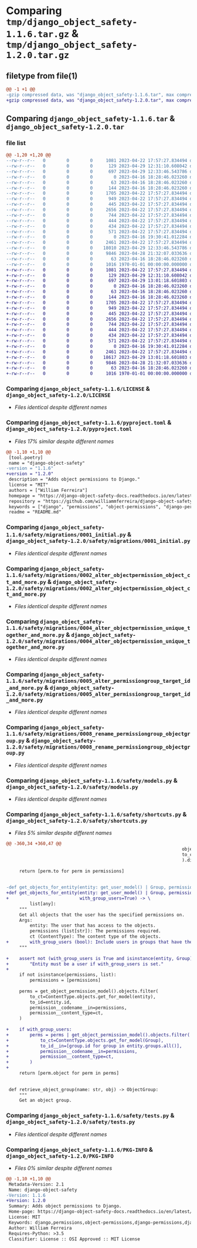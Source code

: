 # Comparing `tmp/django_object_safety-1.1.6.tar.gz` & `tmp/django_object_safety-1.2.0.tar.gz`

## filetype from file(1)

```diff
@@ -1 +1 @@
-gzip compressed data, was "django_object_safety-1.1.6.tar", max compression
+gzip compressed data, was "django_object_safety-1.2.0.tar", max compression
```

## Comparing `django_object_safety-1.1.6.tar` & `django_object_safety-1.2.0.tar`

### file list

```diff
@@ -1,20 +1,20 @@
--rw-r--r--   0        0        0     1081 2023-04-22 17:57:27.834494 django_object_safety-1.1.6/LICENSE
--rw-r--r--   0        0        0      129 2023-04-29 12:31:10.608042 django_object_safety-1.1.6/README.md
--rw-r--r--   0        0        0      697 2023-04-29 12:33:46.543786 django_object_safety-1.1.6/pyproject.toml
--rw-r--r--   0        0        0        0 2023-04-16 18:28:46.023260 django_object_safety-1.1.6/safety/__init__.py
--rw-r--r--   0        0        0       63 2023-04-16 18:28:46.023260 django_object_safety-1.1.6/safety/admin.py
--rw-r--r--   0        0        0      144 2023-04-16 18:28:46.023260 django_object_safety-1.1.6/safety/apps.py
--rw-r--r--   0        0        0     1705 2023-04-22 17:57:27.834494 django_object_safety-1.1.6/safety/migrations/0001_initial.py
--rw-r--r--   0        0        0      949 2023-04-22 17:57:27.834494 django_object_safety-1.1.6/safety/migrations/0002_alter_objectpermission_object_ct_and_more.py
--rw-r--r--   0        0        0      445 2023-04-22 17:57:27.834494 django_object_safety-1.1.6/safety/migrations/0003_alter_objectpermission_options.py
--rw-r--r--   0        0        0     2656 2023-04-22 17:57:27.834494 django_object_safety-1.1.6/safety/migrations/0004_alter_objectpermission_unique_together_and_more.py
--rw-r--r--   0        0        0      744 2023-04-22 17:57:27.834494 django_object_safety-1.1.6/safety/migrations/0005_alter_permissiongroup_target_id_and_more.py
--rw-r--r--   0        0        0      444 2023-04-22 17:57:27.834494 django_object_safety-1.1.6/safety/migrations/0006_alter_objectpermission_options.py
--rw-r--r--   0        0        0      434 2023-04-22 17:57:27.834494 django_object_safety-1.1.6/safety/migrations/0007_alter_objectpermission_options.py
--rw-r--r--   0        0        0      571 2023-04-22 17:57:27.834494 django_object_safety-1.1.6/safety/migrations/0008_rename_permissiongroup_objectgroup.py
--rw-r--r--   0        0        0        0 2023-04-16 19:30:41.012284 django_object_safety-1.1.6/safety/migrations/__init__.py
--rw-r--r--   0        0        0     2461 2023-04-22 17:57:27.834494 django_object_safety-1.1.6/safety/models.py
--rw-r--r--   0        0        0    18010 2023-04-29 12:33:46.543786 django_object_safety-1.1.6/safety/shortcuts.py
--rw-r--r--   0        0        0     9846 2023-04-28 21:32:07.033636 django_object_safety-1.1.6/safety/tests.py
--rw-r--r--   0        0        0       63 2023-04-16 18:28:46.023260 django_object_safety-1.1.6/safety/views.py
--rw-r--r--   0        0        0     1016 1970-01-01 00:00:00.000000 django_object_safety-1.1.6/PKG-INFO
+-rw-r--r--   0        0        0     1081 2023-04-22 17:57:27.834494 django_object_safety-1.2.0/LICENSE
+-rw-r--r--   0        0        0      129 2023-04-29 12:31:10.608042 django_object_safety-1.2.0/README.md
+-rw-r--r--   0        0        0      697 2023-04-29 13:01:18.601803 django_object_safety-1.2.0/pyproject.toml
+-rw-r--r--   0        0        0        0 2023-04-16 18:28:46.023260 django_object_safety-1.2.0/safety/__init__.py
+-rw-r--r--   0        0        0       63 2023-04-16 18:28:46.023260 django_object_safety-1.2.0/safety/admin.py
+-rw-r--r--   0        0        0      144 2023-04-16 18:28:46.023260 django_object_safety-1.2.0/safety/apps.py
+-rw-r--r--   0        0        0     1705 2023-04-22 17:57:27.834494 django_object_safety-1.2.0/safety/migrations/0001_initial.py
+-rw-r--r--   0        0        0      949 2023-04-22 17:57:27.834494 django_object_safety-1.2.0/safety/migrations/0002_alter_objectpermission_object_ct_and_more.py
+-rw-r--r--   0        0        0      445 2023-04-22 17:57:27.834494 django_object_safety-1.2.0/safety/migrations/0003_alter_objectpermission_options.py
+-rw-r--r--   0        0        0     2656 2023-04-22 17:57:27.834494 django_object_safety-1.2.0/safety/migrations/0004_alter_objectpermission_unique_together_and_more.py
+-rw-r--r--   0        0        0      744 2023-04-22 17:57:27.834494 django_object_safety-1.2.0/safety/migrations/0005_alter_permissiongroup_target_id_and_more.py
+-rw-r--r--   0        0        0      444 2023-04-22 17:57:27.834494 django_object_safety-1.2.0/safety/migrations/0006_alter_objectpermission_options.py
+-rw-r--r--   0        0        0      434 2023-04-22 17:57:27.834494 django_object_safety-1.2.0/safety/migrations/0007_alter_objectpermission_options.py
+-rw-r--r--   0        0        0      571 2023-04-22 17:57:27.834494 django_object_safety-1.2.0/safety/migrations/0008_rename_permissiongroup_objectgroup.py
+-rw-r--r--   0        0        0        0 2023-04-16 19:30:41.012284 django_object_safety-1.2.0/safety/migrations/__init__.py
+-rw-r--r--   0        0        0     2461 2023-04-22 17:57:27.834494 django_object_safety-1.2.0/safety/models.py
+-rw-r--r--   0        0        0    18617 2023-04-29 13:01:18.601803 django_object_safety-1.2.0/safety/shortcuts.py
+-rw-r--r--   0        0        0     9846 2023-04-28 21:32:07.033636 django_object_safety-1.2.0/safety/tests.py
+-rw-r--r--   0        0        0       63 2023-04-16 18:28:46.023260 django_object_safety-1.2.0/safety/views.py
+-rw-r--r--   0        0        0     1016 1970-01-01 00:00:00.000000 django_object_safety-1.2.0/PKG-INFO
```

### Comparing `django_object_safety-1.1.6/LICENSE` & `django_object_safety-1.2.0/LICENSE`

 * *Files identical despite different names*

### Comparing `django_object_safety-1.1.6/pyproject.toml` & `django_object_safety-1.2.0/pyproject.toml`

 * *Files 17% similar despite different names*

```diff
@@ -1,10 +1,10 @@
 [tool.poetry]
 name = "django-object-safety"
-version = "1.1.6"
+version = "1.2.0"
 description = "Adds object permissions to Django."
 license = "MIT"
 authors = ["William Ferreira"]
 homepage = "https://django-object-safety-docs.readthedocs.io/en/latest/"
 repository = "https://github.com/williammferreira/django-object-safety/"
 keywords = ["django", "permissions", "object-permissions", "django-permissions", "django-object-permissions"]
 readme = "README.md"
```

### Comparing `django_object_safety-1.1.6/safety/migrations/0001_initial.py` & `django_object_safety-1.2.0/safety/migrations/0001_initial.py`

 * *Files identical despite different names*

### Comparing `django_object_safety-1.1.6/safety/migrations/0002_alter_objectpermission_object_ct_and_more.py` & `django_object_safety-1.2.0/safety/migrations/0002_alter_objectpermission_object_ct_and_more.py`

 * *Files identical despite different names*

### Comparing `django_object_safety-1.1.6/safety/migrations/0004_alter_objectpermission_unique_together_and_more.py` & `django_object_safety-1.2.0/safety/migrations/0004_alter_objectpermission_unique_together_and_more.py`

 * *Files identical despite different names*

### Comparing `django_object_safety-1.1.6/safety/migrations/0005_alter_permissiongroup_target_id_and_more.py` & `django_object_safety-1.2.0/safety/migrations/0005_alter_permissiongroup_target_id_and_more.py`

 * *Files identical despite different names*

### Comparing `django_object_safety-1.1.6/safety/migrations/0008_rename_permissiongroup_objectgroup.py` & `django_object_safety-1.2.0/safety/migrations/0008_rename_permissiongroup_objectgroup.py`

 * *Files identical despite different names*

### Comparing `django_object_safety-1.1.6/safety/models.py` & `django_object_safety-1.2.0/safety/models.py`

 * *Files identical despite different names*

### Comparing `django_object_safety-1.1.6/safety/shortcuts.py` & `django_object_safety-1.2.0/safety/shortcuts.py`

 * *Files 5% similar despite different names*

```diff
@@ -360,34 +360,47 @@
                                                                   object_id=obj.id,
                                                                   to_ct=ContentType.objects.get_for_model(Group),
                                                                   ).distinct()
 
     return [perm.to for perm in permissions]
 
 
-def get_objects_for_entity(entity: get_user_model() | Group, permissions: list[str] | str, ct: ContentType) -> \
+def get_objects_for_entity(entity: get_user_model() | Group, permissions: list[str] | str, ct: ContentType,
+                           with_group_users=True) -> \
         list[any]:
     """
     Get all objects that the user has the specified permissions on.
     Args:
         entity: The user that has access to the objects.
         permissions (list[str]): The permissions required.
         ct (ContentType): The content type of the objects.
+        with_group_users (bool): Include users in groups that have the permission in the result.
     """
 
+    assert not (with_group_users is True and isinstance(entity, Group)), \
+        "Entity must be a user if with_group_users is set."
+
     if not isinstance(permissions, list):
         permissions = [permissions]
 
     perms = get_object_permission_model().objects.filter(
         to_ct=ContentType.objects.get_for_model(entity),
         to_id=entity.id,
         permission__codename__in=permissions,
         permission__content_type=ct,
     )
 
+    if with_group_users:
+        perms = perms | get_object_permission_model().objects.filter(
+            to_ct=ContentType.objects.get_for_model(Group),
+            to_id__in=[group.id for group in entity.groups.all()],
+            permission__codename__in=permissions,
+            permission__content_type=ct,
+        )
+
     return [perm.object for perm in perms]
 
 
 def retrieve_object_group(name: str, obj) -> ObjectGroup:
     """
     Get an object group.
```

### Comparing `django_object_safety-1.1.6/safety/tests.py` & `django_object_safety-1.2.0/safety/tests.py`

 * *Files identical despite different names*

### Comparing `django_object_safety-1.1.6/PKG-INFO` & `django_object_safety-1.2.0/PKG-INFO`

 * *Files 0% similar despite different names*

```diff
@@ -1,10 +1,10 @@
 Metadata-Version: 2.1
 Name: django-object-safety
-Version: 1.1.6
+Version: 1.2.0
 Summary: Adds object permissions to Django.
 Home-page: https://django-object-safety-docs.readthedocs.io/en/latest/
 License: MIT
 Keywords: django,permissions,object-permissions,django-permissions,django-object-permissions
 Author: William Ferreira
 Requires-Python: >3.5
 Classifier: License :: OSI Approved :: MIT License
```

